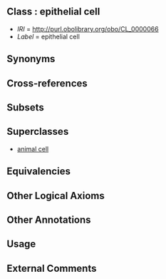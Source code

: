 
## Class : epithelial cell

 * *IRI* = http://purl.obolibrary.org/obo/CL_0000066
 * *Label* = epithelial cell

## Synonyms


## Cross-references


## Subsets


## Superclasses

 * [animal cell](../../CL/48/CL_0000548.md)

## Equivalencies


## Other Logical Axioms


## Other Annotations


## Usage


## External Comments

